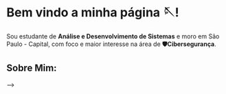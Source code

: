 # Bem vindo a minha página 🪡!

Sou estudante de <strong>Análise e Desenvolvimento de Sistemas</strong> e moro em São Paulo - Capital, com foco e maior interesse na área de <strong>🛡️Cibersegurança</strong>.
## Sobre Mim:



-->
